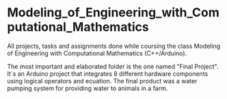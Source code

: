 # Modeling_of_Engineering_with_Computational_Mathematics
All projects, tasks and assignments done while coursing the class Modeling of Engineering with Computational Mathematics (C++/Arduino).

The most important and elaborated folder is the one named "Final Project". It´s an Arduino project that integrates 8 different hardware components using logical operators and ecuation. 
The final product was a water pumping system for providing water to animals in a farm.
